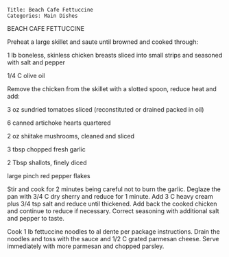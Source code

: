 ~~~ recipe-info
Title: Beach Cafe Fettuccine
Categories: Main Dishes
~~~

BEACH CAFE FETTUCCINE

Preheat a large skillet and saute until browned and cooked through:

1 lb boneless, skinless chicken breasts sliced into small strips and seasoned with salt and pepper

1/4 C olive oil

Remove the chicken from the skillet with a slotted spoon, reduce heat and add:

3 oz sundried tomatoes sliced (reconstituted or drained packed in oil)

6 canned artichoke hearts quartered

2 oz shiitake mushrooms, cleaned and sliced

3 tbsp chopped fresh garlic

2 Tbsp shallots, finely diced

large pinch red pepper flakes

Stir and cook for 2 minutes being careful not to burn the garlic.  Deglaze the pan with 3/4 C dry
sherry and reduce for 1 minute.  Add 3 C heavy cream plus 3/4 tsp salt and reduce until thickened.
Add back the cooked chicken and continue to reduce if necessary.  Correct seasoning with additional
salt and pepper to taste.

Cook 1 lb fettuccine noodles to al dente per package instructions.  Drain the noodles and toss with
the sauce and 1/2 C grated parmesan cheese.  Serve immediately with more parmesan and chopped
parsley.
